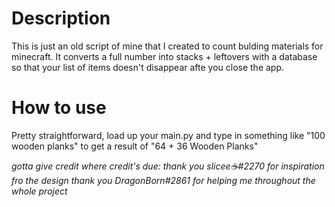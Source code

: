 # Description
This is just an old script of mine that I created to count bulding materials for minecraft.
It converts a full number into stacks + leftovers with a database so that your list of items doesn't disappear afte you close the app.
# How to use
Pretty straightforward, load up your main.py and type in something like "100 wooden planks" to get a result of "64 + 36 Wooden Planks"

*gotta give credit where credit's due:* 
*thank you slicee☕#2270 for inspiration fro the design*
*thank you DragonBorn#2861 for helping me throughout the whole project*